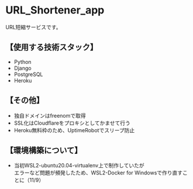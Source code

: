 # URL_Shortener_app

URL短縮サービスです。

【使用する技術スタック】
---
- Python
- Django
- PostgreSQL
- Heroku

【その他】
---
* 独自ドメインはfreenomで取得
* SSL化はCloudflareをプロキシとしてかませて行う
* Heroku無料枠のため、UptimeRobotでスリープ防止

【環境構築について】
---
- 当初WSL2-ubuntu20.04-virtualenv上で制作していたが<br>
エラーなど問題が頻発したため、WSL2-Docker for Windowsで作り直すことに（11/9）
